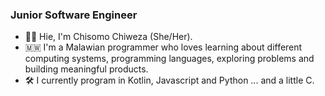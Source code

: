 ### Junior Software Engineer

- 👋&#127997;  Hie, I'm Chisomo Chiweza (She/Her).
- 🇲🇼  I'm a Malawian programmer who loves learning about different computing systems, programming languages, exploring problems and building meaningful products.
- :hammer_and_wrench: I currently program in Kotlin, Javascript and Python ... and a little C. 
 
